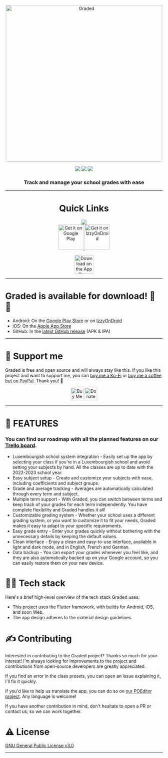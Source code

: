 <div align="center">
<a href="https://nightdreamgames.com">
  <img src="https://user-images.githubusercontent.com/49079695/212137017-0834b56d-d03a-45eb-8362-da7b2966d438.png" title="Graded" width="500">
</a>
<br>

[![](https://img.shields.io/github/v/release/NightDreamGames/Graded?label=GitHub&color=brightgreen)](https://github.com/NightDreamGames/Graded/releases "GitHub")
[![](https://img.shields.io/endpoint?url=https%3A%2F%2Fplay.cuzi.workers.dev%2Fplay%3Fi%3Dcom.NightDreamGames.Grade.ly&label=Play%20Store&color=brightgreen)](https://play.google.com/store/apps/details?id=com.NightDreamGames.Grade.ly "Play Store")
[![](https://img.shields.io/itunes/v/6444681284?label=App%20Store&color=brightgreen)](https://apps.apple.com/us/app/graded-suivi-de-notes/id6444681284 "App Store")

### Track and manage your school grades with ease

---

# Quick Links

[![](https://img.shields.io/badge/HOMEPAGE-316189?style=for-the-badge)](https://nightdreamgames.com "nightdreamgames.com")  
<a href="https://play.google.com/store/apps/details?id=com.NightDreamGames.Grade.ly">
<img src="https://play.google.com/intl/en_us/badges/images/generic/en-play-badge.png" title="Get it on Google Play" height="80">
</a>
<a href="https://apt.izzysoft.de/fdroid/index/apk/com.NightDreamGames.Grade.ly">
<img src="https://gitlab.com/IzzyOnDroid/repo/-/raw/master/assets/IzzyOnDroid.png" title="Get it on IzzyOnDroid" height="80">
</a>

<a href="https://apps.apple.com/us/app/graded-grade-tracker/id6444681284">
<img src="https://tools.applemediaservices.com/api/badges/download-on-the-app-store/black/en-us" title="Download on the App Store" height="60">
</a>

</div>

---

# Graded is available for download! 🥳 🚀

- Android: On the [Google Play Store](https://play.google.com/store/apps/details?id=com.NightDreamGames.Grade.ly) or on [IzzyOnDroid](https://apt.izzysoft.de/fdroid/index/apk/com.NightDreamGames.Grade.ly)
- iOS: On the [Apple App Store](https://apps.apple.com/us/app/graded-suivi-de-notes/id6444681284)
- GitHub: In the [latest GitHub release](https://github.com/NightDreamGames/Graded/releases/latest) (APK & IPA)

---

# 💸 Support me

Graded is free and open source and will always stay like this. If you like this project and want to support me, you can [buy me a Ko-Fi](https://ko-fi.com/faucon) or [buy me a coffee but on PayPal](https://paypal.me/FauconSpartiate). Thank you! 💸

<div align="center">
<a href='https://ko-fi.com/faucon'><img height='40' style='height:40px;' src='https://user-images.githubusercontent.com/49079695/231236561-6ad5e66e-2754-4e3f-acca-2b60041cab3b.png' alt='Buy Me a Coffee at ko-fi.com' /></a>
<a href="https://paypal.me/FauconSpartiate"><img height='40' style='height:40px;' src="https://user-images.githubusercontent.com/49079695/231236575-e5434014-e836-4c89-9e4b-82277019d840.png" alt='Donate on PayPal.com' /></a>
</div>

---

# 📒 FEATURES

### You can find our roadmap with all the planned features on our [Trello board](https://trello.com/b/kfWs3e3h/graded).

- Luxembourgish school system integration - Easily set up the app by selecting your class if you're in a Luxembourgish school and avoid setting your subjects by hand. All the classes are up to date with the 2022-2023 school year.
- Easy subject setup - Create and customize your subjects with ease, including coefficients and subject groups.
- Grade and average tracking - Averages are automatically calculated through every term and subject.
- Multiple term support - With Graded, you can switch between terms and keep track of your grades for each term independently. You have complete flexibility and Graded handles it all!
- Customizable grading system - Whether your school uses a different grading system, or you want to customize it to fit your needs, Graded makes it easy to adapt to your specific requirements.
- Easy grade entry - Enter your grades quickly without bothering with the unnecessary details by keeping the default values.
- Clean interface - Enjoy a clean and easy-to-use interface, available in light and dark mode, and in English, French and German.
- Data backup - You can export your grades whenever you feel like, and they are also automatically backed up on your Google account, so you can easily restore them on your new device.

# 👨‍💻 Tech stack

Here's a brief high-level overview of the tech stack Graded uses:

- This project uses the Flutter framework, with builds for Android, iOS, and soon Web.
- The app design adheres to the material design guidelines.

# ✍️ Contributing

Interested in contributing to the Graded project? Thanks so much for your interest! I'm always looking for improvements to the project and contributions from open-source developers are greatly appreciated.

If you find an error in the class presets, you can open an issue explaining it, I'll fix it quickly.

If you'd like to help us translate the app, you can do so on [our POEditor project](https://poeditor.com/join/project/6qnhP0EM5w). Any language is welcome!

If you have another contribution in mind, don't hesitate to open a PR or contact us, so we can work together.

# ⚠️ License

[GNU General Public License v3.0](https://choosealicense.com/licenses/gpl-3.0/)

---
